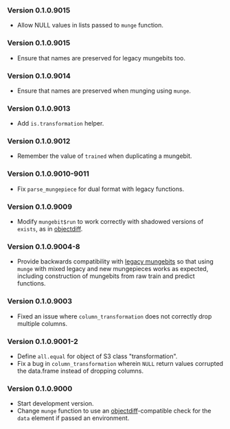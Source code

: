 ### Version 0.1.0.9015

* Allow NULL values in lists passed to `munge` function.

### Version 0.1.0.9015

* Ensure that names are preserved for legacy mungebits too.

### Version 0.1.0.9014

* Ensure that names are preserved when munging using `munge`.

### Version 0.1.0.9013

* Add `is.transformation` helper.

### Version 0.1.0.9012

  * Remember the value of `trained` when duplicating a mungebit.

### Version 0.1.0.9010-9011

  * Fix `parse_mungepiece` for dual format with legacy functions.

### Version 0.1.0.9009

  * Modify `mungebit$run` to work correctly with shadowed versions
    of `exists`, as in [objectdiff](https://github.com/robertzk/objectdiff).

### Version 0.1.0.9004-8

  * Provide backwards compatibility with
    [legacy mungebits](https://github.com/robertzk/mungebits)
    so that using `munge` with mixed legacy and new mungepieces
    works as expected, including construction of mungebits
    from raw train and predict functions.

### Version 0.1.0.9003

  * Fixed an issue where `column_transformation` does not correctly drop multiple
    columns.

### Version 0.1.0.9001-2

  * Define `all.equal` for object of S3 class "transformation".
  * Fix a bug in `column_transformation` wherein `NULL` return
    values corrupted the data.frame instead of dropping columns.

### Version 0.1.0.9000

  * Start development version.
  * Change `munge` function to use an [objectdiff](https://github.com/robertzk/objectdiff)-compatible
    check for the `data` element if passed an environment.

